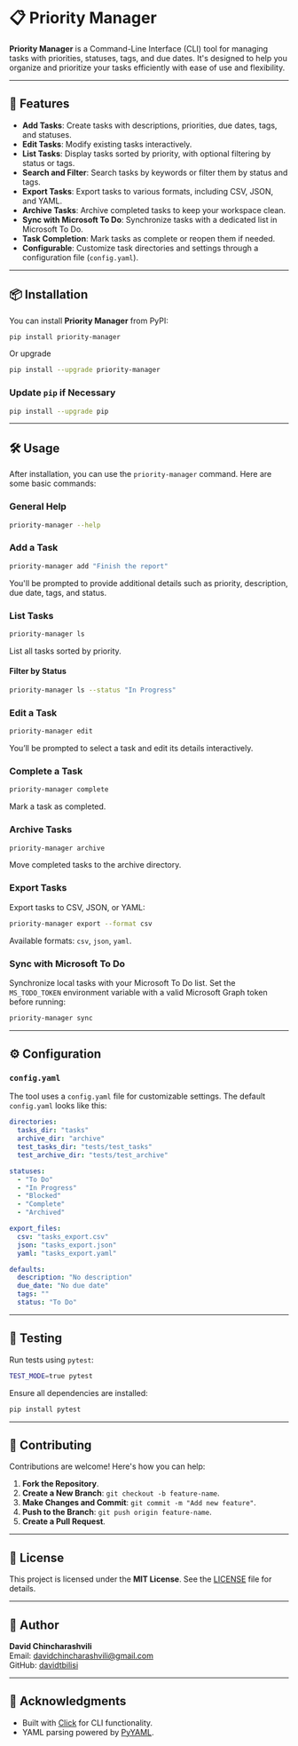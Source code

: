 # 📋 Priority Manager

**Priority Manager** is a Command-Line Interface (CLI) tool for managing tasks with priorities, statuses, tags, and due dates. It's designed to help you organize and prioritize your tasks efficiently with ease of use and flexibility.

---

## 🚀 Features

- **Add Tasks**: Create tasks with descriptions, priorities, due dates, tags, and statuses.
- **Edit Tasks**: Modify existing tasks interactively.
- **List Tasks**: Display tasks sorted by priority, with optional filtering by status or tags.
- **Search and Filter**: Search tasks by keywords or filter them by status and tags.
- **Export Tasks**: Export tasks to various formats, including CSV, JSON, and YAML.
- **Archive Tasks**: Archive completed tasks to keep your workspace clean.
- **Sync with Microsoft To Do**: Synchronize tasks with a dedicated list in Microsoft To Do.
- **Task Completion**: Mark tasks as complete or reopen them if needed.
- **Configurable**: Customize task directories and settings through a configuration file (`config.yaml`).

---

## 📦 Installation

You can install **Priority Manager** from PyPI:

```bash
pip install priority-manager
```

Or upgrade 
```bash
pip install --upgrade priority-manager
```

### Update `pip` if Necessary

```bash
pip install --upgrade pip
```

---

## 🛠️ Usage

After installation, you can use the `priority-manager` command. Here are some basic commands:

### General Help

```bash
priority-manager --help
```

### Add a Task

```bash
priority-manager add "Finish the report"
```

You'll be prompted to provide additional details such as priority, description, due date, tags, and status.

### List Tasks

```bash
priority-manager ls
```

List all tasks sorted by priority.

#### Filter by Status

```bash
priority-manager ls --status "In Progress"
```

### Edit a Task

```bash
priority-manager edit
```

You’ll be prompted to select a task and edit its details interactively.

### Complete a Task

```bash
priority-manager complete
```

Mark a task as completed.

### Archive Tasks

```bash
priority-manager archive
```

Move completed tasks to the archive directory.

### Export Tasks

Export tasks to CSV, JSON, or YAML:

```bash
priority-manager export --format csv
```

Available formats: `csv`, `json`, `yaml`.

### Sync with Microsoft To Do

Synchronize local tasks with your Microsoft To Do list. Set the `MS_TODO_TOKEN` environment variable with a valid Microsoft Graph token before running:

```bash
priority-manager sync
```

---

## ⚙️ Configuration

### `config.yaml`

The tool uses a `config.yaml` file for customizable settings. The default `config.yaml` looks like this:

```yaml
directories:
  tasks_dir: "tasks"
  archive_dir: "archive"
  test_tasks_dir: "tests/test_tasks"
  test_archive_dir: "tests/test_archive"

statuses:
  - "To Do"
  - "In Progress"
  - "Blocked"
  - "Complete"
  - "Archived"

export_files:
  csv: "tasks_export.csv"
  json: "tasks_export.json"
  yaml: "tasks_export.yaml"

defaults:
  description: "No description"
  due_date: "No due date"
  tags: ""
  status: "To Do"
```

---

## 🧪 Testing

Run tests using `pytest`:

```bash
TEST_MODE=true pytest
```

Ensure all dependencies are installed:

```bash
pip install pytest
```

---

## 🤝 Contributing

Contributions are welcome! Here's how you can help:

1. **Fork the Repository**.
2. **Create a New Branch**: `git checkout -b feature-name`.
3. **Make Changes and Commit**: `git commit -m "Add new feature"`.
4. **Push to the Branch**: `git push origin feature-name`.
5. **Create a Pull Request**.

---

## 📄 License

This project is licensed under the **MIT License**. See the [LICENSE](LICENSE) file for details.

---

## 📝 Author

**David Chincharashvili**  
Email: [davidchincharashvili@gmail.com](mailto:ydavidchincharashvili@gmail.com)  
GitHub: [davidtbilisi](https://github.com/davidtbilisi)

---

## 🌟 Acknowledgments

- Built with [Click](https://click.palletsprojects.com/) for CLI functionality.
- YAML parsing powered by [PyYAML](https://pyyaml.org/).

